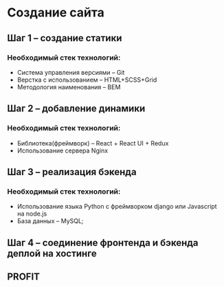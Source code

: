 <h1>Создание сайта</h1>
<h2>Шаг 1 &#8211 создание статики </h2>
<h3>Необходимый стек технологий:</h3>
<ul>
  <li>Система управления версиями &#8211 Git</li>
  <li>Верстка с использованием &#8211 HTML+SCSS+Grid</li>
  <li>Методология наименования &#8211 BEM</li>
  </ul>
<h2>Шаг 2 &#8211 добавление динамики</h2>
<h3>Необходимый стек технологий:</h3>
<ul>
  <li>Библиотека(фреймворк) &#8211 React + React UI + Redux</li>
  <li>Использование сервера Nginx</li>
  </ul>
<h2>Шаг 3 &#8211 реализация бэкенда</h2>
<h3>Необходимый стек технологий:</h3>
<ul>
  <li>Использование языка Python с фреймворком django или Javascript на node.js</li>
  <li>База данных &#8211 MySQL;</li>
  </ul>
<h2>Шаг 4 &#8211 соединение фронтенда и бэкенда деплой на хостинге</h2>
<h2>PROFIT</h2>
